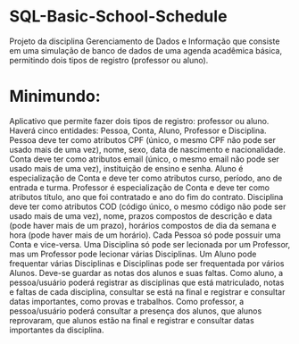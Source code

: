 # SQL-Basic-School-Schedule
Projeto da disciplina Gerenciamento de Dados e Informação que consiste em uma simulação de banco de dados de uma agenda acadêmica básica, permitindo dois tipos de registro (professor ou aluno).
# Minimundo:
Aplicativo que permite fazer dois tipos de registro: professor ou aluno.
Haverá cinco entidades: Pessoa, Conta, Aluno, Professor e Disciplina.
Pessoa deve ter como atributos CPF (único, o mesmo CPF não pode ser usado mais de uma vez), nome, sexo, data de nascimento e nacionalidade.
Conta deve ter como atributos email (único, o mesmo email não pode ser usado mais de uma vez), instituição de ensino e senha.
Aluno é especialização de Conta e deve ter como atributos curso, período, ano de entrada e turma.
Professor é especialização de Conta e deve ter como atributos título, ano que foi contratado e ano do fim do contrato.
Disciplina deve ter como atributos COD (código único, o mesmo código não pode ser usado mais de uma vez), nome, prazos compostos de descrição e data (pode haver mais de um prazo), horários compostos de dia da semana e hora (pode haver mais de um horário).
Cada Pessoa só pode possuir uma Conta e vice-versa.
Uma Disciplina só pode ser lecionada por um Professor, mas um Professor pode lecionar várias Disciplinas.
Um Aluno pode frequentar várias Disciplinas e Disciplinas pode ser frequentada por vários Alunos. Deve-se guardar as notas dos alunos e suas faltas.
Como aluno, a pessoa/usuário poderá registrar as disciplinas que está matriculado, notas e faltas de cada disciplina, consultar se está na final e registrar e consultar datas importantes, como provas e trabalhos.
Como professor, a pessoa/usuário poderá consultar a presença dos alunos, que alunos reprovaram, que alunos estão na final e registrar e consultar datas importantes da disciplina.
